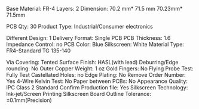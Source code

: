Base Material: FR-4
Layers: 2
Dimension: 70.2 mm* 71.5 mm 70.23mm* 71.5mm

PCB Qty: 30
Product Type: Industrial/Consumer electronics

Different Design: 1
Delivery Format: Single PCB
PCB Thickness: 1.6
Impedance Control: no
PCB Color: Blue
Silkscreen: White
Material Type: FR4-Standard TG 135-140

Via Covering: Tented
Surface Finish: HASL(with lead)
Deburring/Edge rounding: No
Outer Copper Weight: 1 oz
Gold Fingers: No
Flying Probe Test: Fully Test
Castellated Holes: no
Edge Plating: No
Remove Order Number: Yes
4-Wire Kelvin Test: No
Paper between PCBs: No
Appearance Quality: IPC Class 2 Standard
Confirm Production file: Yes
Silkscreen Technology: Ink-jet/Screen Printing Silkscreen
Board Outline Tolerance: ±0.1mm(Precision)
